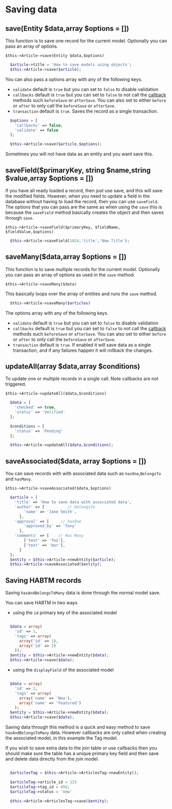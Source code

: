 # Saving data

## save(Entity $data,array $options = [])

This function is to save one record for the current model. Optionally you can pass an array of options.

`$this->Article->save(Entity $data,$options)`

```php
  $article->title = 'How to save models using objects';
  $this->Article->save($article);
```

You can also pass a options array with any of the following keys.

- `validate` default is `true` but you can set to `false` to disable validation
- `callbacks` default is `true` but you can set to `false` to not call the [callback](callbacks.md) methods such `beforeSave` or `afterSave`. You can also set to either `before` or `after` to only call the `beforeSave` or `afterSave`.
- `transaction` default is `true`. Saves the record as a single transaction.

```php
  $options = [
    'callbacks' => false,
    'validate' => false
  ];

  $this->Article->save($article,$options);
```

Sometimes you will not have data as an entity and you want  save this.

## saveField($primaryKey, string $name,string $value,array $options = [])

If you have all ready loaded a record, then just use save, and this will save the modified fields. However, when you need to update a field in the database without having to load the record, then you can use `saveField`. The options that you can pass
are the same as when using the `save` this is because the `saveField` method basically creates the object and then saves through `save`.

`$this->Article->saveField($primaryKey, $fieldName, $fieldValue,$options)`

```php
  $this->Article->saveField(1024,'title','New Title');
```


## saveMany($data,array $options = [])

This function is to save multiple records for the current model. Optionally you can pass an array of options as used in the `save` method.

`$this->Article->saveMany($data)`

This basically loops over the array of entities and runs the `save` method.

```php
  $this->Article->saveMany($articles)
```

The options array with any of the following keys.

- `validate` default is `true` but you can set to `false` to disable validation
- `callbacks` default is `true` but you can set to `false` to not call the [callback](callbacks.md) methods such `beforeSave` or `afterSave`. You can also set to either `before` or `after` to only call the `beforeSave` or `afterSave`.
- `transaction` default is `true`. If enabled it will save data as a single transaction, and if any failures happen it will rollback the changes.


## updateAll(array $data,array $conditions)

To update one or multiple records in a single call. Note callbacks are not triggered.

`$this->Article->updateAll($data,$conditions)`

```php
  $data = [
    'checked' => true,
    'status' => 'Verified'
  ];

  $conditions = [
    'status' => 'Pending'
  ];

  $this->Article->updateAll($data,$conditions);
```

## saveAssociated($data, array $options = [])

You can save records with with associated data such as `hasOne`,`BelongsTo` and `hasMany`.

`$this->Article->saveAssociated($data,$options)`

```php
  $article = [
    'title' => 'How to save data with associated data',
    'author' => [          // belongsTo
        'name' => 'Jane Smith',
      ],
    'approval' => [     // hasOne
        'approved_by' => 'Tony'
      ],
    'comments' => [    // Has Many
        ['text' => 'foo'],
        ['text' => 'bar'],
      ]
  ];
  $entity = $this->Article->newEntity($article);
  $this->Article->saveAssociated($entity);
```
## Saving HABTM records

Saving `hasAndBelongsToMany` data is done through the normal model save.

You can save HABTM in two ways

- using the `id` primary key of the associated model

```php

  $data = array(
    'id' => 1,
    'tags' => array(
      array('id' => 1),
      array('id' => 2)
    ));
  $entity = $this->Article->newEntity($data);
  $this->Article->save($data);

```

- using the `displayField` of the associated model

```php

  $data = array(
    'id' => 1,
    'tags' => array(
      array('name' => 'New'),
      array('name' => 'Featured')
    );
  $entity = $this->Article->newEntity($data);
  $this->Article->save($data);

```
Saving data through this method is a quick and easy method to save `hasAndBelongsToMany` data. However callbacks are only called when creating the associated model, in this example the Tag model.

If you wish to save extra data to the join table or use callbacks then you should make sure the table has a unique primary key field and then save and delete data directly from the join model.

```php

  $articlesTag = $this->Article->ArticlesTag->newEntity();

  $articleTag->article_id = 123
  $articleTag->tag_id = 456;
  $articleTag->status = 'new'

  $this->Article->ArticlesTag->save($entity);

```
